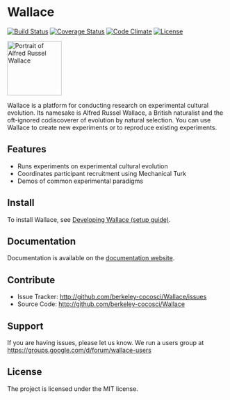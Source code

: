 Wallace
=======
[![Build Status](https://travis-ci.org/berkeley-cocosci/Wallace.svg?branch=master)](https://travis-ci.org/berkeley-cocosci/Wallace)
[![Coverage Status](https://coveralls.io/repos/github/berkeley-cocosci/Wallace/badge.svg?branch=master)](https://coveralls.io/github/berkeley-cocosci/Wallace?branch=master)
[![Code Climate](https://codeclimate.com/github/berkeley-cocosci/Wallace/badges/gpa.svg)](https://codeclimate.com/github/berkeley-cocosci/Wallace)
[![License](https://img.shields.io/github/license/berkeley-cocosci/Wallace.svg)](http://en.wikipedia.org/wiki/MIT_License)

<img src="portrait.jpg?raw=true" width="125" alt="Portrait of Alfred Russel Wallace">

Wallace is a platform for conducting research on experimental cultural evolution. Its namesake is Alfred Russel Wallace, a British naturalist and the oft-ignored codiscoverer of evolution by natural selection. You can use Wallace to create new experiments or to reproduce existing experiments.

Features
--------
- Runs experiments on experimental cultural evolution
- Coordinates participant recruitment using Mechanical Turk
- Demos of common experimental paradigms

Install
-------
To install Wallace, see [Developing Wallace (setup guide)](docs/Developing-Wallace-(setup-guide).md).

Documentation
-------------
Documentation is available on the [documentation website](http://berkeley-cocosci.github.io/Wallace/).

Contribute
----------
- Issue Tracker: http://github.com/berkeley-cocosci/Wallace/issues
- Source Code: http://github.com/berkeley-cocosci/Wallace

Support
-------
If you are having issues, please let us know.
We run a users group at https://groups.google.com/d/forum/wallace-users

License
-------
The project is licensed under the MIT license.
